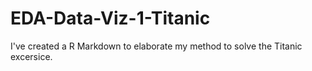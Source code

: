 # EDA-Data-Viz-1-Titanic
I've created a R Markdown to elaborate my method to solve the Titanic excersice.
